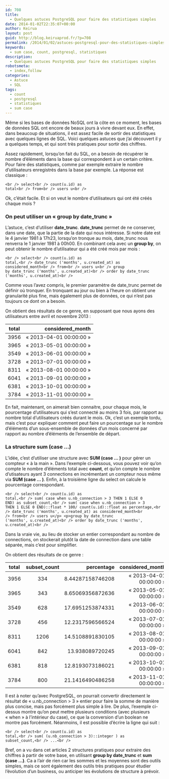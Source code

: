 ```yaml
---
id: 708
title:
  - Quelques astuces PostgreSQL pour faire des statistiques simples
date: 2014-01-02T22:35:07+00:00
author: Keirua
layout: post
guid: http://blog.keiruaprod.fr/?p=708
permalink: /2014/01/02/astuces-postgresql-pour-des-statistiques-simples/
keywords:
  - sum case, count, postgresql, statistiques
description:
  - Quelques astuces PostgreSQL pour faire des statistiques simples
robotsmeta:
  - index,follow
categories:
  - Astuce
  - SQL
tags:
  - count
  - postgresql
  - statistiques
  - sum case
---
```

Même si les bases de données NoSQL ont la côte en ce moment, les bases de données SQL ont encore de beaux jours à vivre devant eux. En effet, dans beaucoup de situations, il est assez facile de sortir des statistiques avec quelques lignes de SQL. Voici quelques astuces que j&rsquo;ai découvert il y a quelques temps, et qui sont très pratiques pour sortir des chiffres.

Assez rapidement, lorsqu&rsquo;on fait du SQL, on a besoin de récupérer le nombre d&rsquo;éléments dans la base qui correspondent à un certain critère. Pour faire des statistiques, comme par exemple extraire le nombre d&rsquo;utilisateurs enregistrés dans la base par exemple. La réponse est classique :

<code lang="sql">&lt;br />
select&lt;br />
	count(u.id) as total&lt;br />
from&lt;br />
	users u&lt;br />
</code>

Ok, c&rsquo;était facile. Et si on veut le nombre d&rsquo;utilisateurs qui ont été créés chaque mois ?

### On peut utiliser un « group by date_trunc »

L&rsquo;astuce, c&rsquo;est d&rsquo;utiliser **date_trunc**. **date_trunc** permet de ne conserver, dans une date, que la partie de la date qui nous intéresse. Si notre date est le 4 janvier 1981 à 17h23, lorsqu&rsquo;on tronque au mois, date_trunc nous renverra le 1 janvier 1981 à 00h00. En combinant cela avec un **group by**, on peut obtenir le nombre d&rsquo;utilisateur qui a été créé mois par mois :

<code lang="sql">&lt;br />
select&lt;br />
	count(u.id) as total,&lt;br />
	date_trunc ('months', u.created_at) as considered_month&lt;br />
from&lt;br />
	users u&lt;br />
group by date_trunc ('months', u.created_at)&lt;br />
order by date_trunc ('months', u.created_at)&lt;br />
</code>

Comme vous l&rsquo;avez compris, le premier paramètre de date_trunc permet de définir où tronquer. En tronquant au jour ou bien à l&rsquo;heure on obtient une granularité plus fine, mais également plus de données, ce qui n&rsquo;est pas toujours ce dont on a besoin.

On obtient des résultats de ce genre, en supposant que nous ayons des utilisateurs entre avril et novembre 2013 :

| total |        considered_month |
| ----- | -----------------------:|
| 3956  | « 2013-04-01 00:00:00 » |
| 3965  | « 2013-05-01 00:00:00 » |
| 3549  | « 2013-06-01 00:00:00 » |
| 3728  | « 2013-07-01 00:00:00 » |
| 8311  | « 2013-08-01 00:00:00 » |
| 6041  | « 2013-09-01 00:00:00 » |
| 6381  | « 2013-10-01 00:00:00 » |
| 3784  | « 2013-11-01 00:00:00 » |

En fait, maintenant, on aimerait bien connaitre, pour chaque mois, le pourcentage d&rsquo;utilisateurs qui s&rsquo;est connecté au moins 3 fois, par rapport au nombre total d&rsquo;utilisateurs créés durant le mois. Ok, c&rsquo;est un exemple tordu, mais c&rsquo;est pour expliquer comment peut faire un pourcentage sur le nombre d&rsquo;éléments d&rsquo;un sous-ensemble de données d&rsquo;un mois concerné par rapport au nombre d&rsquo;éléments de l&rsquo;ensemble de départ.

### La structure sum (case &#8230;) 

L&rsquo;idée, c&rsquo;est d&rsquo;utiliser une structure avec **SUM (case &#8230; )** pour gérer un compteur « à la main ». Dans l&rsquo;exemple ci-dessous, vous pouvez voir qu&rsquo;on compte le nombre d&rsquo;éléments total avec **count**, et qu&rsquo;on compte le nombre d&rsquo;utisateurs ayant 3 connections en incrémentant un compteur nous même via **SUM (case &#8230; )**. Enfin, à la troisième ligne du select on calcule le pourcentage correspondant.

<code lang="sql">&lt;br />
select&lt;br />
	count(u.id) as total,&lt;br />
	sum( case when u.nb_connection > 3 THEN 1 ELSE 0 END) as subset_count,&lt;br />
	sum( case when u.nb_connection > 3 THEN 1 ELSE 0 END)::float * 100/ count(u.id)::float as percentage,&lt;br />
    date_trunc ('months', u.created_at) as considered_month&lt;br />
from&lt;br />
	users u&lt;/p>
&lt;p>group by date_trunc ('months', u.created_at)&lt;br />
order by date_trunc ('months', u.created_at)&lt;br />
</code>

Dans la vraie vie, au lieu de stocker un entier correspondant au nombre de connections, on stockerait plutôt la date de connection dans une table séparée, mais c&rsquo;est pour simplifier.

On obtient des résultats de ce genre :

| total | subset_count |       percentage |        considered_month |
| ----- |:------------:| ----------------:| -----------------------:|
| 3956  |     334      | 8.44287158746208 | « 2013-04-01 00:00:00 » |
| 3965  |     343      | 8.65069356872636 | « 2013-05-01 00:00:00 » |
| 3549  |     628      | 17.6951253874331 | « 2013-06-01 00:00:00 » |
| 3728  |     456      | 12.2317596566524 | « 2013-07-01 00:00:00 » |
| 8311  |     1206     | 14.5108891830105 | « 2013-08-01 00:00:00 » |
| 6041  |     842      |  13.938089720245 | « 2013-09-01 00:00:00 » |
| 6381  |     818      | 12.8193073186021 | « 2013-10-01 00:00:00 » |
| 3784  |     800      | 21.1416490486258 | « 2013-11-01 00:00:00 » |

Il est à noter qu&rsquo;avec PostgreSQL, on pourrait convertir directement le résultat de « u.nb_connection > 3 » entier pour faire la somme de manière plus concise, mais pas forcément plus simple à lire. De plus, l&rsquo;exemple ci-dessus montre qu&rsquo;on peut mettre plusieurs conditions (avec plusieurs « when » à l&rsquo;intérieur du case), ce que la conversion d&rsquo;un boolean ne montre pas forcément. Néanmoins, il est possible d&rsquo;écrire la ligne qui suit : 

<code lang="sql">&lt;br />
select&lt;br />
	count(u.id) as total,&lt;br />
	sum( (u.nb_connection > 3)::integer ) as subset_count,&lt;br />
	...&lt;br />
</code>

Bref, on a vu dans cet articles 2 structures pratiques pour extraire des chiffres à partir de votre base, en utilisant **group by date_trunc** et **sum (case &#8230;)**. Ca a l&rsquo;air de rien car les sommes et les moyennes sont des outils simples, mais ce sont également des outils très pratiques pour étudier l&rsquo;évolution d&rsquo;un business, ou anticiper les évolutions de structure à prévoir.